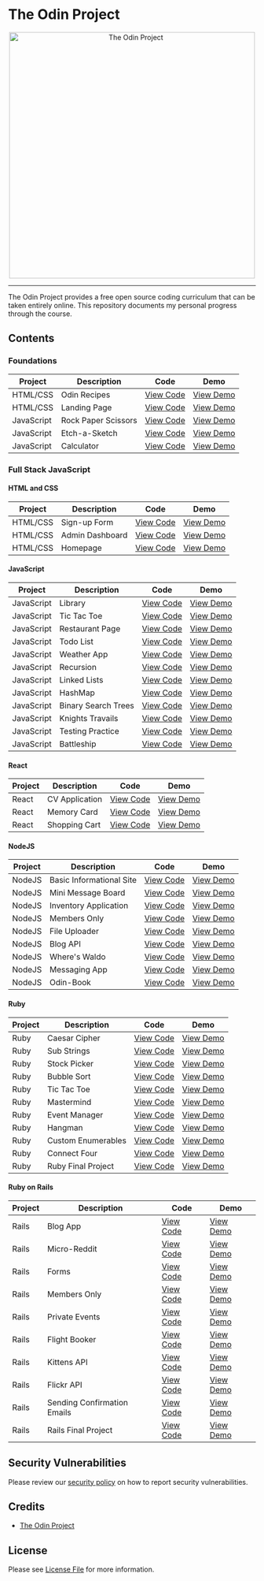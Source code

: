 # The Odin Project

<div align="center">
	<img src="https://github.com/SamHillierDev/theodinproject/blob/main/assets/images/the-odin-project.png?raw=true" alt="The Odin Project" width="500">
</div>

---

The Odin Project provides a free open source coding curriculum that can be taken entirely online. This repository documents my personal progress through the course.

## Contents

### Foundations

| Project    | Description         | Code           | Demo           |
| ---------- | ------------------- | -------------- | -------------- |
| HTML/CSS   | Odin Recipes             | [View Code](https://github.com/SamHillierDev/theodinproject/tree/main/courses/foundations/odin-recipes/) | [View Demo](https://samhillierdev.github.io/theodinproject/courses/foundations/odin-recipes/) |
| HTML/CSS   | Landing Page        | [View Code](https://github.com/SamHillierDev/theodinproject/tree/main/courses/foundations/landing-page/) | [View Demo](https://samhillierdev.github.io/theodinproject/courses/foundations/landing-page/) |
| JavaScript | Rock Paper Scissors | [View Code](https://github.com/SamHillierDev/theodinproject/tree/main/courses/foundations/rock-paper-scissors/) | [View Demo](https://samhillierdev.github.io/theodinproject/courses/foundations/rock-paper-scissors/) |
| JavaScript | Etch-a-Sketch       | [View Code](#) | [View Demo](#) |
| JavaScript | Calculator          | [View Code](#) | [View Demo](#) |

### Full Stack JavaScript

#### HTML and CSS

| Project  | Description     | Code           | Demo           |
| -------- | --------------- | -------------- | -------------- |
| HTML/CSS | Sign-up Form    | [View Code](#) | [View Demo](#) |
| HTML/CSS | Admin Dashboard | [View Code](#) | [View Demo](#) |
| HTML/CSS | Homepage        | [View Code](#) | [View Demo](#) |

#### JavaScript

| Project    | Description         | Code           | Demo           |
| ---------- | ------------------- | -------------- | -------------- |
| JavaScript | Library             | [View Code](#) | [View Demo](#) |
| JavaScript | Tic Tac Toe         | [View Code](#) | [View Demo](#) |
| JavaScript | Restaurant Page     | [View Code](#) | [View Demo](#) |
| JavaScript | Todo List           | [View Code](#) | [View Demo](#) |
| JavaScript | Weather App         | [View Code](#) | [View Demo](#) |
| JavaScript | Recursion           | [View Code](#) | [View Demo](#) |
| JavaScript | Linked Lists        | [View Code](#) | [View Demo](#) |
| JavaScript | HashMap             | [View Code](#) | [View Demo](#) |
| JavaScript | Binary Search Trees | [View Code](#) | [View Demo](#) |
| JavaScript | Knights Travails    | [View Code](#) | [View Demo](#) |
| JavaScript | Testing Practice    | [View Code](#) | [View Demo](#) |
| JavaScript | Battleship          | [View Code](#) | [View Demo](#) |

#### React

| Project | Description    | Code           | Demo           |
| ------- | -------------- | -------------- | -------------- |
| React   | CV Application | [View Code](#) | [View Demo](#) |
| React   | Memory Card    | [View Code](#) | [View Demo](#) |
| React   | Shopping Cart  | [View Code](#) | [View Demo](#) |

#### NodeJS

| Project | Description              | Code           | Demo           |
| ------- | ------------------------ | -------------- | -------------- |
| NodeJS  | Basic Informational Site | [View Code](#) | [View Demo](#) |
| NodeJS  | Mini Message Board       | [View Code](#) | [View Demo](#) |
| NodeJS  | Inventory Application    | [View Code](#) | [View Demo](#) |
| NodeJS  | Members Only             | [View Code](#) | [View Demo](#) |
| NodeJS  | File Uploader            | [View Code](#) | [View Demo](#) |
| NodeJS  | Blog API                 | [View Code](#) | [View Demo](#) |
| NodeJS  | Where's Waldo            | [View Code](#) | [View Demo](#) |
| NodeJS  | Messaging App            | [View Code](#) | [View Demo](#) |
| NodeJS  | Odin-Book                | [View Code](#) | [View Demo](#) |

#### Ruby

| Project | Description        | Code           | Demo           |
| ------- | ------------------ | -------------- | -------------- |
| Ruby    | Caesar Cipher      | [View Code](#) | [View Demo](#) |
| Ruby    | Sub Strings        | [View Code](#) | [View Demo](#) |
| Ruby    | Stock Picker       | [View Code](#) | [View Demo](#) |
| Ruby    | Bubble Sort        | [View Code](#) | [View Demo](#) |
| Ruby    | Tic Tac Toe        | [View Code](#) | [View Demo](#) |
| Ruby    | Mastermind         | [View Code](#) | [View Demo](#) |
| Ruby    | Event Manager      | [View Code](#) | [View Demo](#) |
| Ruby    | Hangman            | [View Code](#) | [View Demo](#) |
| Ruby    | Custom Enumerables | [View Code](#) | [View Demo](#) |
| Ruby    | Connect Four       | [View Code](#) | [View Demo](#) |
| Ruby    | Ruby Final Project | [View Code](#) | [View Demo](#) |

#### Ruby on Rails

| Project | Description                 | Code           | Demo           |
| ------- | --------------------------- | -------------- | -------------- |
| Rails   | Blog App                    | [View Code](#) | [View Demo](#) |
| Rails   | Micro-Reddit                | [View Code](#) | [View Demo](#) |
| Rails   | Forms                       | [View Code](#) | [View Demo](#) |
| Rails   | Members Only                | [View Code](#) | [View Demo](#) |
| Rails   | Private Events              | [View Code](#) | [View Demo](#) |
| Rails   | Flight Booker               | [View Code](#) | [View Demo](#) |
| Rails   | Kittens API                 | [View Code](#) | [View Demo](#) |
| Rails   | Flickr API                  | [View Code](#) | [View Demo](#) |
| Rails   | Sending Confirmation Emails | [View Code](#) | [View Demo](#) |
| Rails   | Rails Final Project         | [View Code](#) | [View Demo](#) |

## Security Vulnerabilities

Please review our [security policy](https://github.com/SamHillierDev/theodinproject/security/policy) on how to report security vulnerabilities.

## Credits

- [The Odin Project](https://theodinproject.com/)

## License

Please see [License File](https://github.com/SamHillierDev/theodinproject/blob/main/LICENSE) for more information.
